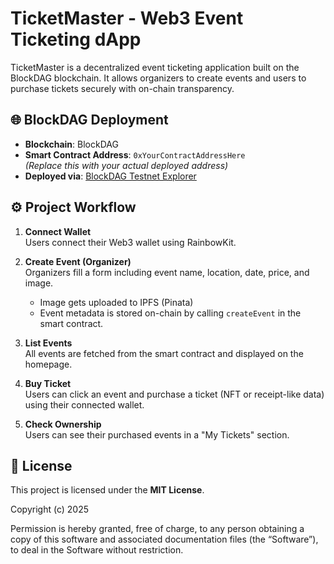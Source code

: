 # TicketMaster - Web3 Event Ticketing dApp

TicketMaster is a decentralized event ticketing application built on the BlockDAG blockchain. It allows organizers to create events and users to purchase tickets securely with on-chain transparency.

## 🌐 BlockDAG Deployment

- **Blockchain**: BlockDAG
- **Smart Contract Address**: `0xYourContractAddressHere`  
  *(Replace this with your actual deployed address)*
- **Deployed via**: [BlockDAG Testnet Explorer](https://testnet.blockdag.io/explorer)

## ⚙️ Project Workflow

1. **Connect Wallet**  
   Users connect their Web3 wallet using RainbowKit.

2. **Create Event (Organizer)**  
   Organizers fill a form including event name, location, date, price, and image.  
   - Image gets uploaded to IPFS (Pinata)  
   - Event metadata is stored on-chain by calling `createEvent` in the smart contract.

3. **List Events**  
   All events are fetched from the smart contract and displayed on the homepage.

4. **Buy Ticket**  
   Users can click an event and purchase a ticket (NFT or receipt-like data) using their connected wallet.

5. **Check Ownership**  
   Users can see their purchased events in a "My Tickets" section.


## 📄 License

This project is licensed under the **MIT License**.

Copyright (c) 2025

Permission is hereby granted, free of charge, to any person obtaining a copy
of this software and associated documentation files (the “Software”), to deal
in the Software without restriction.